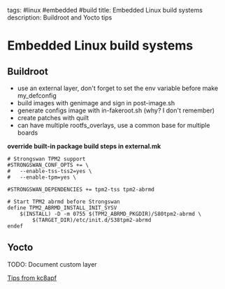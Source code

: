 tags: #linux #embedded #build
title: Embedded Linux build systems
description: Buildroot and Yocto tips

Embedded Linux build systems
============================

Buildroot
---------

-   use an external layer, don't forget to set the env variable before
    make my\_defconfig
-   build images with genimage and sign in post-image.sh
-   generate configs image with in-fakeroot.sh (why? I don't remember)
-   create patches with quilt
-   can have multiple rootfs\_overlays, use a common base for multiple
    boards

**override built-in package build steps in external.mk**

    # Strongswan TPM2 support
    #STRONGSWAN_CONF_OPTS += \
    #   --enable-tss-tss2=yes \
    #   --enable-tpm=yes \

    #STRONGSWAN_DEPENDENCIES += tpm2-tss tpm2-abrmd

    # Start TPM2 abrmd before Strongswan
    define TPM2_ABRMD_INSTALL_INIT_SYSV
        $(INSTALL) -D -m 0755 $(TPM2_ABRMD_PKGDIR)/S80tpm2-abrmd \
            $(TARGET_DIR)/etc/init.d/S38tpm2-abrmd
    endef

Yocto
-----

TODO: Document custom layer

[Tips from kc8apf](https://www.kc8apf.net/archives)
